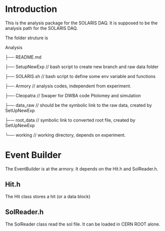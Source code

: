 # Introduction

This is the analysis package for the SOLARIS DAQ. It is supposed to be the analysis path for the SOLARIS DAQ. 

The folder struture is

Analysis

├── README.md

├── SetupNewExp // bash script to create new branch and raw data folder

├── SOLARIS.sh // bash script to define some env variable and functions

├── Armory // analysis codes, independent from experiment.

├── Cleopatra // Swaper for DWBA code Ptolomey and simulation

├── data_raw // should be the symbolic link to the raw data, created by SetUpNewExp

├── root_data // symbolic link to converted root file, created by SetUpNewExp

└── working // working directory, depends on experiment.

# Event Builder

The EventBuilder is at the armory. It depends on the Hit.h and SolReader.h.

## Hit.h

The Hit class stores a hit (or a data block)

## SolReader.h

The SolReader class read the sol file. It can be loaded in CERN ROOT alone. 

